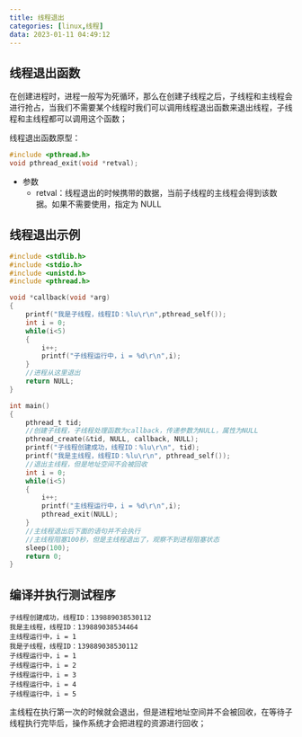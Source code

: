 ```yaml
---
title: 线程退出
categories: [linux,线程]
data: 2023-01-11 04:49:12
---
```


## 线程退出函数

在创建进程时，进程一般写为死循环，那么在创建子线程之后，子线程和主线程会进行抢占，当我们不需要某个线程时我们可以调用线程退出函数来退出线程，子线程和主线程都可以调用这个函数；

线程退出函数原型：

~~~c
#include <pthread.h>
void pthread_exit(void *retval);
~~~

- 参数
  - retval：线程退出的时候携带的数据，当前子线程的主线程会得到该数据。如果不需要使用，指定为 NULL

## 线程退出示例

~~~c
#include <stdlib.h>
#include <stdio.h>
#include <unistd.h>
#include <pthread.h>

void *callback(void *arg)
{
    printf("我是子线程，线程ID：%lu\r\n",pthread_self());
    int i = 0;
    while(i<5)
    {
        i++;
        printf("子线程运行中，i = %d\r\n",i);
    }
    //进程从这里退出
    return NULL;
}

int main()
{
    pthread_t tid;
    //创建子线程，子线程处理函数为callback，传递参数为NULL，属性为NULL
    pthread_create(&tid, NULL, callback, NULL);
    printf("子线程创建成功，线程ID：%lu\r\n", tid);
    printf("我是主线程，线程ID：%lu\r\n", pthread_self());
    //退出主线程，但是地址空间不会被回收
    int i = 0;
    while(i<5)
    {
        i++;
        printf("主线程运行中，i = %d\r\n",i);
        pthread_exit(NULL);
    }
    //主线程退出后下面的语句并不会执行
    //主线程阻塞100秒，但是主线程退出了，观察不到进程阻塞状态
    sleep(100);
    return 0;
}
~~~

## 编译并执行测试程序

~~~shell
子线程创建成功，线程ID：139889038530112
我是主线程，线程ID：139889038534464
主线程运行中，i = 1
我是子线程，线程ID：139889038530112
子线程运行中，i = 1
子线程运行中，i = 2
子线程运行中，i = 3
子线程运行中，i = 4
子线程运行中，i = 5
~~~

主线程在执行第一次的时候就会退出，但是进程地址空间并不会被回收，在等待子线程执行完毕后，操作系统才会把进程的资源进行回收；
